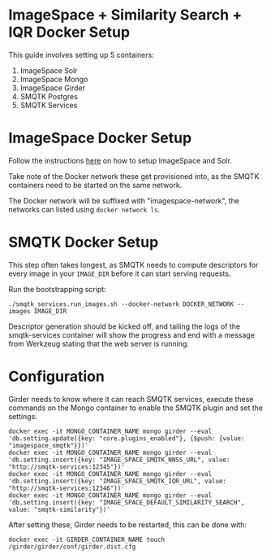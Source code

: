 ImageSpace + Similarity Search + IQR Docker Setup
=================================================
This guide involves setting up 5 containers:   
1) ImageSpace Solr   
2) ImageSpace Mongo   
3) ImageSpace Girder   
4) SMQTK Postgres   
5) SMQTK Services   


ImageSpace Docker Setup
=======================
Follow the instructions [here](https://github.com/memex-explorer/image_space/blob/master/scripts/deploy/README.md) on how to setup ImageSpace and Solr.

Take note of the Docker network these get provisioned into, as the SMQTK containers need to be started on the same network.

The Docker network will be suffixed with "imagespace-network", the networks can listed using `docker network ls`.

SMQTK Docker Setup
==================
This step often takes longest, as SMQTK needs to compute descriptors for every image in your `IMAGE_DIR` before it can start serving requests.

Run the bootstrapping script:
```
./smqtk_services.run_images.sh --docker-network DOCKER_NETWORK --images IMAGE_DIR
```

Descriptor generation should be kicked off, and tailing the logs of the smqtk-services container will show the progress and end with
a message from Werkzeug stating that the web server is running.

Configuration
=============
Girder needs to know where it can reach SMQTK services, execute these commands on the Mongo container to enable the SMQTK plugin and set the settings:

```
docker exec -it MONGO_CONTAINER_NAME mongo girder --eval 'db.setting.update({key: "core.plugins_enabled"}, {$push: {value: "imagespace_smqtk"}})'
docker exec -it MONGO_CONTAINER_NAME mongo girder --eval 'db.setting.insert({key: "IMAGE_SPACE_SMQTK_NNSS_URL", value: "http://smqtk-services:12345"})'
docker exec -it MONGO_CONTAINER_NAME mongo girder --eval 'db.setting.insert({key: "IMAGE_SPACE_SMQTK_IQR_URL", value: "http://smqtk-services:12346"})'
docker exec -it MONGO_CONTAINER_NAME mongo girder --eval 'db.setting.insert({key: "IMAGE_SPACE_DEFAULT_SIMILARITY_SEARCH", value: "smqtk-similarity"})'
```

After setting these, Girder needs to be restarted, this can be done with:
```
docker exec -it GIRDER_CONTAINER_NAME touch /girder/girder/conf/girder.dist.cfg
```
